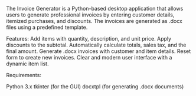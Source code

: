The Invoice Generator is a Python-based desktop application that allows users to generate professional invoices by entering customer details, itemized purchases, and discounts. The invoices are generated as .docx files using a predefined template.

Features:
Add items with quantity, description, and unit price.
Apply discounts to the subtotal.
Automatically calculate totals, sales tax, and the final amount.
Generate .docx invoices with customer and item details.
Reset form to create new invoices.
Clear and modern user interface with a dynamic item list.

Requirements:

Python 3.x
tkinter (for the GUI)
docxtpl (for generating .docx documents)
